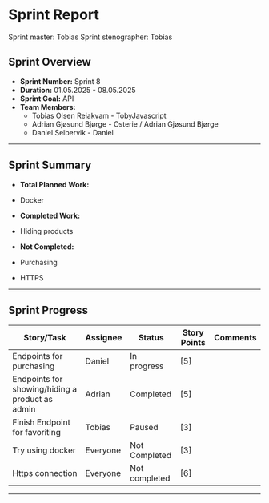 # **Sprint Report**

Sprint master: Tobias
Sprint stenographer: Tobias

## **Sprint Overview**

- **Sprint Number:** Sprint 8
- **Duration:** 01.05.2025 - 08.05.2025
- **Sprint Goal:** API
- **Team Members:**
  - Tobias Olsen Reiakvam - TobyJavascript
  - Adrian Gjøsund Bjørge - Osterie / Adrian Gjøsund Bjørge
  - Daniel Selbervik - Daniel

---

## **Sprint Summary**

- **Total Planned Work:**
- Docker

- **Completed Work:**
- Hiding products

- **Not Completed:**
- Purchasing
- HTTPS

---

## **Sprint Progress**

| Story/Task                                      | Assignee | Status        | Story Points | Comments |
| ----------------------------------------------- | -------- | ------------- | ------------ | -------- |
| Endpoints for purchasing                        | Daniel   | In progress   | [5]          |          |
| Endpoints for showing/hiding a product as admin | Adrian   | Completed     | [5]          |          |
| Finish Endpoint for favoriting                  | Tobias   | Paused        | [3]          |          |
| Try using docker                                | Everyone | Not Completed | [3]          |          |
| Https connection                                | Everyone | Not completed | [6]          |          |

---
